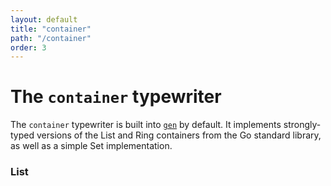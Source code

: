 ```yaml
---
layout: default
title: "container"
path: "/container"
order: 3
---
```


# The `container` typewriter

The `container` typewriter is built into [`gen`](../) by default. It implements strongly-typed versions of the List and Ring containers from the Go standard library, as well as a simple Set implementation.

### List

### 